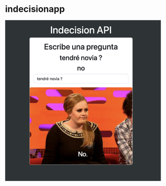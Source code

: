 # indecisionapp
![captura](https://raw.githubusercontent.com/gsanchez1687/indecisionApi/main/public/img/captura.png)